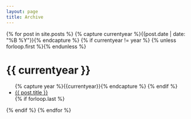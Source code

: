 ```yaml
---
layout: page
title: Archive
---
```


{% for post in site.posts %}
  {% capture currentyear %}{{post.date | date: "%B %Y"}}{% endcapture %}
  {% if currentyear != year %}
    {% unless forloop.first %}</ul>{% endunless %}
    <h1>{{ currentyear }}</h1>
    <ul>
    {% capture year %}{{currentyear}}{% endcapture %} 
  {% endif %}
    <li><a href="{{ post.url }}">{{ post.title }}</a></li>
  {% if forloop.last %}
    </ul>
  {% endif %}
{% endfor %}